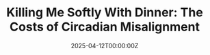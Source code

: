 ---
title: "Killing Me Softly With Dinner: The Costs of Circadian Misalignment"
date: "2025-04-12T00:00:00Z"
summary: ""
#tags:
#  - Public Transfers
#  - Aging Population
#  - Intergenerational Finance


external_link: ""
image:
  caption: 
  focal_point: Smart  
#links:
#- icon:   
  #icon_pack:  
  #name:  
  #url:  
#slides:  
summary:   
#tags:
- 
#url_code: ""
#url_pdf: ""
#url_slides: ""
#url_video: ""

---